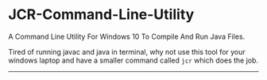 # JCR-Command-Line-Utility
A Command Line Utility For Windows 10 To Compile And Run Java Files.

Tired of running javac and java in terminal, why not use this tool for your windows laptop and have a smaller command called ```jcr``` which does the job.
<hr />
